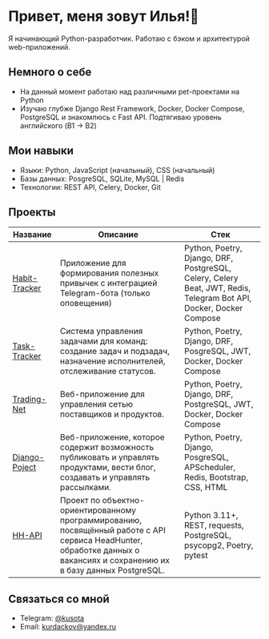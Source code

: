 # Привет, меня зовут Илья!👋

Я начинающий Python-разработчик. Работаю с бэком и архитектурой web-приложений. 

## Немного о себе
- На данный момент работаю над различными pet-проектами на Python
- Изучаю глубже Django Rest Framework, Docker, Docker Compose, PostgreSQL и знакомлюсь с Fast API. Подтягиваю уровень английского (B1 -> B2)

## Мои навыки
- Языки: Python, JavaScript (начальный), CSS (начальный)
- Базы данных: PosgreSQL, SQLite, MySQL | Redis
- Технологии: REST API, Celery, Docker, Git

## Проекты
| Название | Описание | Стек |
|----------|----------|------|
|[Habit-Tracker](https://github.com/Chocoeater/Habit-Tracker/tree/develop)|Приложение для формирования полезных привычек с интеграцией Telegram-бота (только оповещения)|Python, Poetry, Django, DRF, PostgreSQL, Celery, Celery Beat, JWT, Redis, Telegram Bot API, Docker, Docker Compose|
|[Task-Tracker](https://github.com/Chocoeater/Task-Tracker/tree/develop)|Система управления задачами для команд: создание задач и подзадач, назначение исполнителей, отслеживание статусов.|Python, Poetry, Django, DRF, PosgreSQL, JWT, Docker, Docker Compose|
|[Trading-Net](https://github.com/Chocoeater/Trading-Net/tree/develop)|Веб-приложение для управления сетью поставщиков и продуктов.|Python, Poetry, Django, DRF, PostgreSQL, JWT, Docker, Docker Compose|
|[Django-Poject](https://github.com/Chocoeater/DjangoProject/tree/develop)|Веб-приложение, которое содержит возможность публиковать и управлять продуктами, вести блог, создавать и управлять рассылками.|Python, Poetry, Django, PosgreSQL, APScheduler, Redis, Bootstrap, CSS, HTML|
|[HH-API](https://github.com/Chocoeater/HH-API/tree/master)|Проект по объектно-ориентированному программированию, посвящённый работе с API сервиса HeadHunter, обработке данных о вакансиях и сохранению их в базу данных PostgreSQL.|Python 3.11+, REST, requests, PostgreSQL, psycopg2, Poetry, pytest|

## Связаться со мной
- Telegram: [@kusota](https://t.me/kusota)
- Email: kurdackov@yandex.ru
<!--
**Chocoeater/chocoeater** is a ✨ _special_ ✨ repository because its `README.md` (this file) appears on your GitHub profile.

Here are some ideas to get you started:

- 🔭 I’m currently working on ...
- 🌱 I’m currently learning ...
- 👯 I’m looking to collaborate on ...
- 🤔 I’m looking for help with ...
- 💬 Ask me about ...
- 📫 How to reach me: ...
- 😄 Pronouns: ...
- ⚡ Fun fact: ...
-->


